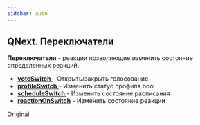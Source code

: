 ```yaml
---
sidebar: auto
---
```


## QNext. Переключатели

**Переключатели** - реакции позволяющие изменить состояние определенных реакций.


 * [**voteSwitch** ](/docs-test/ph/reactions/voteopen)- Открыть/закрыть голосование
 * [**profileSwitch** ](/docs-test/ph/reactions/profileswitch)- Изменить статус профиля bool
 * [**scheduleSwitch**  ](/docs-test/ph/reactions/scheduleon)- Изменить состояние расписания
 * [**reactionOnSwitch**](/docs-test/ph/reactions/reactionswitch) - Изменить состояние реакции



[Original](https://telegra.ph/QNext-admin-switch-about-01-31)